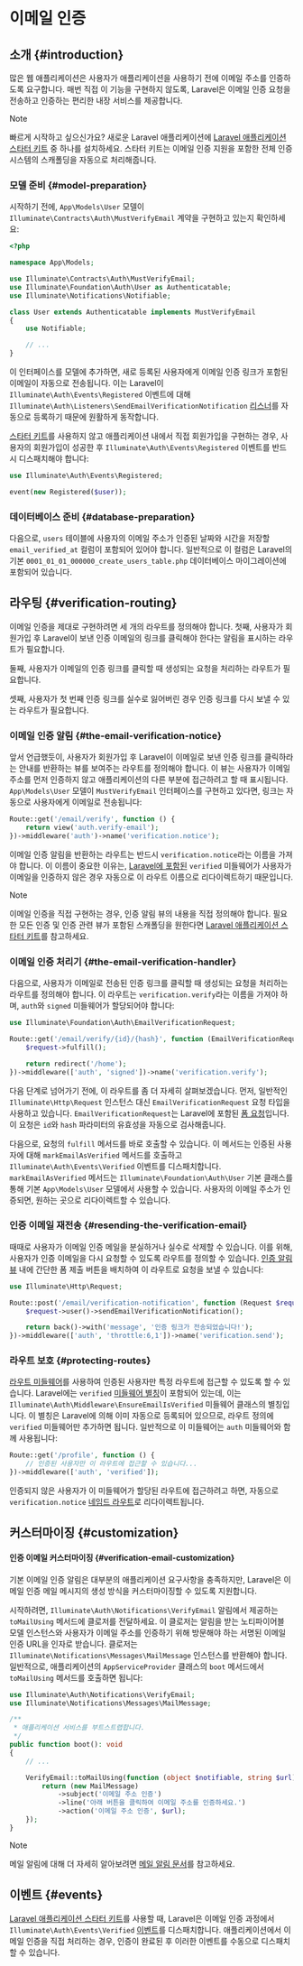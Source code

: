 # 이메일 인증













## 소개 {#introduction}

많은 웹 애플리케이션은 사용자가 애플리케이션을 사용하기 전에 이메일 주소를 인증하도록 요구합니다. 매번 직접 이 기능을 구현하지 않도록, Laravel은 이메일 인증 요청을 전송하고 인증하는 편리한 내장 서비스를 제공합니다.

> [!NOTE]
> 빠르게 시작하고 싶으신가요? 새로운 Laravel 애플리케이션에 [Laravel 애플리케이션 스타터 키트](/laravel/12.x/starter-kits) 중 하나를 설치하세요. 스타터 키트는 이메일 인증 지원을 포함한 전체 인증 시스템의 스캐폴딩을 자동으로 처리해줍니다.


### 모델 준비 {#model-preparation}

시작하기 전에, `App\Models\User` 모델이 `Illuminate\Contracts\Auth\MustVerifyEmail` 계약을 구현하고 있는지 확인하세요:

```php
<?php

namespace App\Models;

use Illuminate\Contracts\Auth\MustVerifyEmail;
use Illuminate\Foundation\Auth\User as Authenticatable;
use Illuminate\Notifications\Notifiable;

class User extends Authenticatable implements MustVerifyEmail
{
    use Notifiable;

    // ...
}
```

이 인터페이스를 모델에 추가하면, 새로 등록된 사용자에게 이메일 인증 링크가 포함된 이메일이 자동으로 전송됩니다. 이는 Laravel이 `Illuminate\Auth\Events\Registered` 이벤트에 대해 `Illuminate\Auth\Listeners\SendEmailVerificationNotification` [리스너](/laravel/12.x/events)를 자동으로 등록하기 때문에 원활하게 동작합니다.

[스타터 키트](/laravel/12.x/starter-kits)를 사용하지 않고 애플리케이션 내에서 직접 회원가입을 구현하는 경우, 사용자의 회원가입이 성공한 후 `Illuminate\Auth\Events\Registered` 이벤트를 반드시 디스패치해야 합니다:

```php
use Illuminate\Auth\Events\Registered;

event(new Registered($user));
```


### 데이터베이스 준비 {#database-preparation}

다음으로, `users` 테이블에 사용자의 이메일 주소가 인증된 날짜와 시간을 저장할 `email_verified_at` 컬럼이 포함되어 있어야 합니다. 일반적으로 이 컬럼은 Laravel의 기본 `0001_01_01_000000_create_users_table.php` 데이터베이스 마이그레이션에 포함되어 있습니다.


## 라우팅 {#verification-routing}

이메일 인증을 제대로 구현하려면 세 개의 라우트를 정의해야 합니다. 첫째, 사용자가 회원가입 후 Laravel이 보낸 인증 이메일의 링크를 클릭해야 한다는 알림을 표시하는 라우트가 필요합니다.

둘째, 사용자가 이메일의 인증 링크를 클릭할 때 생성되는 요청을 처리하는 라우트가 필요합니다.

셋째, 사용자가 첫 번째 인증 링크를 실수로 잃어버린 경우 인증 링크를 다시 보낼 수 있는 라우트가 필요합니다.


### 이메일 인증 알림 {#the-email-verification-notice}

앞서 언급했듯이, 사용자가 회원가입 후 Laravel이 이메일로 보낸 인증 링크를 클릭하라는 안내를 반환하는 뷰를 보여주는 라우트를 정의해야 합니다. 이 뷰는 사용자가 이메일 주소를 먼저 인증하지 않고 애플리케이션의 다른 부분에 접근하려고 할 때 표시됩니다. `App\Models\User` 모델이 `MustVerifyEmail` 인터페이스를 구현하고 있다면, 링크는 자동으로 사용자에게 이메일로 전송됩니다:

```php
Route::get('/email/verify', function () {
    return view('auth.verify-email');
})->middleware('auth')->name('verification.notice');
```

이메일 인증 알림을 반환하는 라우트는 반드시 `verification.notice`라는 이름을 가져야 합니다. 이 이름이 중요한 이유는, [Laravel에 포함된](#protecting-routes) `verified` 미들웨어가 사용자가 이메일을 인증하지 않은 경우 자동으로 이 라우트 이름으로 리다이렉트하기 때문입니다.

> [!NOTE]
> 이메일 인증을 직접 구현하는 경우, 인증 알림 뷰의 내용을 직접 정의해야 합니다. 필요한 모든 인증 및 인증 관련 뷰가 포함된 스캐폴딩을 원한다면 [Laravel 애플리케이션 스타터 키트](/laravel/12.x/starter-kits)를 참고하세요.


### 이메일 인증 처리기 {#the-email-verification-handler}

다음으로, 사용자가 이메일로 전송된 인증 링크를 클릭할 때 생성되는 요청을 처리하는 라우트를 정의해야 합니다. 이 라우트는 `verification.verify`라는 이름을 가져야 하며, `auth`와 `signed` 미들웨어가 할당되어야 합니다:

```php
use Illuminate\Foundation\Auth\EmailVerificationRequest;

Route::get('/email/verify/{id}/{hash}', function (EmailVerificationRequest $request) {
    $request->fulfill();

    return redirect('/home');
})->middleware(['auth', 'signed'])->name('verification.verify');
```

다음 단계로 넘어가기 전에, 이 라우트를 좀 더 자세히 살펴보겠습니다. 먼저, 일반적인 `Illuminate\Http\Request` 인스턴스 대신 `EmailVerificationRequest` 요청 타입을 사용하고 있습니다. `EmailVerificationRequest`는 Laravel에 포함된 [폼 요청](/laravel/12.x/validation#form-request-validation)입니다. 이 요청은 `id`와 `hash` 파라미터의 유효성을 자동으로 검사해줍니다.

다음으로, 요청의 `fulfill` 메서드를 바로 호출할 수 있습니다. 이 메서드는 인증된 사용자에 대해 `markEmailAsVerified` 메서드를 호출하고 `Illuminate\Auth\Events\Verified` 이벤트를 디스패치합니다. `markEmailAsVerified` 메서드는 `Illuminate\Foundation\Auth\User` 기본 클래스를 통해 기본 `App\Models\User` 모델에서 사용할 수 있습니다. 사용자의 이메일 주소가 인증되면, 원하는 곳으로 리다이렉트할 수 있습니다.


### 인증 이메일 재전송 {#resending-the-verification-email}

때때로 사용자가 이메일 인증 메일을 분실하거나 실수로 삭제할 수 있습니다. 이를 위해, 사용자가 인증 이메일을 다시 요청할 수 있도록 라우트를 정의할 수 있습니다. [인증 알림 뷰](#the-email-verification-notice) 내에 간단한 폼 제출 버튼을 배치하여 이 라우트로 요청을 보낼 수 있습니다:

```php
use Illuminate\Http\Request;

Route::post('/email/verification-notification', function (Request $request) {
    $request->user()->sendEmailVerificationNotification();

    return back()->with('message', '인증 링크가 전송되었습니다!');
})->middleware(['auth', 'throttle:6,1'])->name('verification.send');
```


### 라우트 보호 {#protecting-routes}

[라우트 미들웨어](/laravel/12.x/middleware)를 사용하여 인증된 사용자만 특정 라우트에 접근할 수 있도록 할 수 있습니다. Laravel에는 `verified` [미들웨어 별칭](/laravel/12.x/middleware#middleware-aliases)이 포함되어 있는데, 이는 `Illuminate\Auth\Middleware\EnsureEmailIsVerified` 미들웨어 클래스의 별칭입니다. 이 별칭은 Laravel에 의해 이미 자동으로 등록되어 있으므로, 라우트 정의에 `verified` 미들웨어만 추가하면 됩니다. 일반적으로 이 미들웨어는 `auth` 미들웨어와 함께 사용됩니다:

```php
Route::get('/profile', function () {
    // 인증된 사용자만 이 라우트에 접근할 수 있습니다...
})->middleware(['auth', 'verified']);
```

인증되지 않은 사용자가 이 미들웨어가 할당된 라우트에 접근하려고 하면, 자동으로 `verification.notice` [네임드 라우트](/laravel/12.x/routing#named-routes)로 리다이렉트됩니다.


## 커스터마이징 {#customization}


#### 인증 이메일 커스터마이징 {#verification-email-customization}

기본 이메일 인증 알림은 대부분의 애플리케이션 요구사항을 충족하지만, Laravel은 이메일 인증 메일 메시지의 생성 방식을 커스터마이징할 수 있도록 지원합니다.

시작하려면, `Illuminate\Auth\Notifications\VerifyEmail` 알림에서 제공하는 `toMailUsing` 메서드에 클로저를 전달하세요. 이 클로저는 알림을 받는 노티파이어블 모델 인스턴스와 사용자가 이메일 주소를 인증하기 위해 방문해야 하는 서명된 이메일 인증 URL을 인자로 받습니다. 클로저는 `Illuminate\Notifications\Messages\MailMessage` 인스턴스를 반환해야 합니다. 일반적으로, 애플리케이션의 `AppServiceProvider` 클래스의 `boot` 메서드에서 `toMailUsing` 메서드를 호출하면 됩니다:

```php
use Illuminate\Auth\Notifications\VerifyEmail;
use Illuminate\Notifications\Messages\MailMessage;

/**
 * 애플리케이션 서비스를 부트스트랩합니다.
 */
public function boot(): void
{
    // ...

    VerifyEmail::toMailUsing(function (object $notifiable, string $url) {
        return (new MailMessage)
            ->subject('이메일 주소 인증')
            ->line('아래 버튼을 클릭하여 이메일 주소를 인증하세요.')
            ->action('이메일 주소 인증', $url);
    });
}
```

> [!NOTE]
> 메일 알림에 대해 더 자세히 알아보려면 [메일 알림 문서](/laravel/12.x/notifications#mail-notifications)를 참고하세요.


## 이벤트 {#events}

[Laravel 애플리케이션 스타터 키트](/laravel/12.x/starter-kits)를 사용할 때, Laravel은 이메일 인증 과정에서 `Illuminate\Auth\Events\Verified` [이벤트](/laravel/12.x/events)를 디스패치합니다. 애플리케이션에서 이메일 인증을 직접 처리하는 경우, 인증이 완료된 후 이러한 이벤트를 수동으로 디스패치할 수 있습니다.

